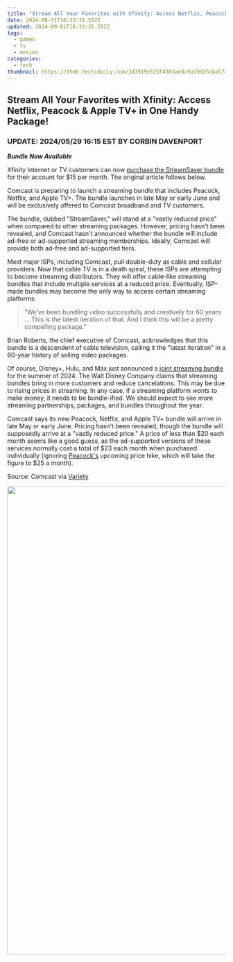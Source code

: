 ```yaml
---
title: "Stream All Your Favorites with Xfinity: Access Netflix, Peacock & Apple TV+ in One Handy Package!"
date: 2024-08-31T16:33:31.552Z
updated: 2024-09-01T16:33:31.552Z
tags:
  - games
  - tv
  - movies
categories:
  - tech
thumbnail: https://thmb.techidaily.com/3d3919e525f4363ae8c9a19d25cba574e77e7ac0583b121f4d771b95a21f909e.jpg
---
```


## Stream All Your Favorites with Xfinity: Access Netflix, Peacock & Apple TV+ in One Handy Package!

###  UPDATE: 2024/05/29 16:15 EST BY CORBIN DAVENPORT

**_Bundle Now Available_** 

 Xfinity Internet or TV customers can now [purchase the StreamSaver bundle](https://www.xfinity.com/learn/digital-cable-tv/streaming-services) for their account for $15 per month. The original article follows below.

 Comcast is preparing to launch a streaming bundle that includes Peacock, Netflix, and Apple TV+. The bundle launches in late May or early June and will be exclusively offered to Comcast broadband and TV customers.

 The bundle, dubbed "StreamSaver," will stand at a "vastly reduced price" when compared to other streaming packages. However, pricing hasn't been revealed, and Comcast hasn't announced whether the bundle will include ad-free or ad-supported streaming memberships. Ideally, Comcast will provide both ad-free and ad-supported tiers.

 Most major ISPs, including Comcast, pull double-duty as cable and cellular providers. Now that cable TV is in a death spiral, these ISPs are attempting to become streaming distributors. They will offer cable-like streaming bundles that include multiple services at a reduced price. Eventually, ISP-made bundles may become the only way to access certain streaming platforms.

> “We’ve been bundling video successfully and creatively for 60 years … This is the latest iteration of that. And I think this will be a pretty compelling package.”

 Brian Roberts, the chief executive of Comcast, acknowledges that this bundle is a descendent of cable television, calling it the "latest iteration" in a 60-year history of selling video packages.

 Of course, Disney+, Hulu, and Max just announced a [joint streaming bundle](https://digital-screen-recording.techidaily.com/new-2024-approved-sharex-unmasked-critical-insights-and-substitutes/) for the summer of 2024\. The Walt Disney Company claims that streaming bundles bring in more customers and reduce cancelations. This may be due to rising prices in streaming. In any case, if a streaming platform _wants_ to make money, it needs to be bundle-ified. We should expect to see more streaming partnerships, packages, and bundles throughout the year.

 Comcast says its new Peacock, Netflix, and Apple TV+ bundle will arrive in late May or early June. Pricing hasn't been revealed, though the bundle will supposedly arrive at a "vastly reduced price." A price of less than $20 each month seems like a good guess, as the ad-supported versions of these services normally cost a total of $23 each month when purchased individually (ignoring [Peacock's](https://youtube-stream.techidaily.com/new-precision-in-performance-utilizing-social-blade-for-youtube-data/) upcoming price hike, which will take the figure to $25 a month).

 Source: Comcast via [Variety](https://variety.com/2024/tv/news/peacock-netflix-apple-tv-plus-bundle-streaming-comcast-1236002375/)

<ins class="adsbygoogle"
     style="display:block"
     data-ad-format="autorelaxed"
     data-ad-client="ca-pub-7571918770474297"
     data-ad-slot="1223367746"></ins>



<ins class="adsbygoogle"
     style="display:block"
     data-ad-client="ca-pub-7571918770474297"
     data-ad-slot="8358498916"
     data-ad-format="auto"
     data-full-width-responsive="true"></ins>



<!-- affiliate ads begin -->
<a href="https://versadesk.pxf.io/c/5597632/1892108/21290" target="_top" id="1892108"><img src="//a.impactradius-go.com/display-ad/21290-1892108" border="0" alt="" width="1080" height="1080"/></a><img height="0" width="0" src="https://imp.pxf.io/i/5597632/1892108/21290" style="position:absolute;visibility:hidden;" border="0" />
<!-- affiliate ads end -->